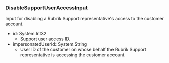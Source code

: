 ### DisableSupportUserAccessInput
Input for disabling a Rubrik Support representative's access to the customer account.

- id: System.Int32
  - Support user access ID.
- impersonatedUserId: System.String
  - User ID of the customer on whose behalf the Rubrik Support representative is accessing the customer account.
